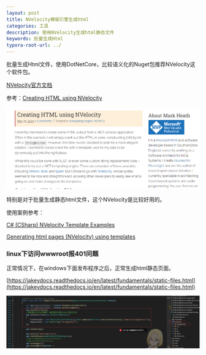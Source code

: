 ```yaml
---
layout: post
title: NVelocity模板引擎生成html
categories: 工具
description: 使用NVelocity生成html静态文件
keywords: 批量生成Html
typora-root-url: ../
---
```


批量生成Html文件，使用DotNetCore，比较语义化的Nuget包推荐NVelocity这个软件包。

[NVelocity官方文档](https://github.com/castleproject/NVelocity/blob/master/docs/nvelocity.md)

参考：[Creating HTML using NVelocity](https://markheath.net/post/creating-html-using-nvelocity)

![BgUjoL7hOZ](/images/posts/BgUjoL7hOZ.png)

特别是对于批量生成静态html文件，这个NVelocity是比较好用的。

使用案例参考：

[C# (CSharp) NVelocity Template Examples](https://csharp.hotexamples.com/examples/NVelocity/Template/-/php-template-class-examples.html)

[Generating html pages (NVelocity) using templates](https://programmer.group/generating-html-pages-nvelocity-using-templates.html)

### linux下访问wwwroot报401问题

正常情况下，在windows下面发布程序之后，正常生成html静态页面。

[https://jakeydocs.readthedocs.io/en/latest/fundamentals/static-files.html](https://jakeydocs.readthedocs.io/en/latest/fundamentals/static-files.html)

![image-20220318134226226](/images/posts/image-20220318134226226.png)
